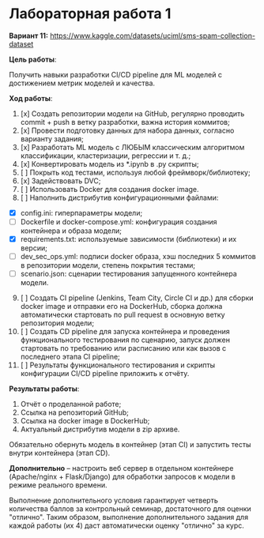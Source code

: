 
# Лабораторная работа 1

**Вариант 11:** https://www.kaggle.com/datasets/uciml/sms-spam-collection-dataset

**Цель работы**:

Получить навыки разработки CI/CD pipeline для ML моделей с достижением метрик моделей и качества.

**Ход работы**:

1. [x] Создать репозитории модели на GitHub, регулярно проводить commit + push в ветку разработки, важна история коммитов;
2. [x] Провести подготовку данных для набора данных, согласно варианту задания;
3. [x] Разработать ML модель с ЛЮБЫМ классическим алгоритмом классификации, кластеризации, регрессии и т. д.;
4. [x] Конвертировать модель из *.ipynb в .py скрипты;
5. [ ] Покрыть код тестами, используя любой фреймворк/библиотеку;
6. [x] Задействовать DVC;
7. [ ] Использовать Docker для создания docker image.
8. [ ] Наполнить дистрибутив конфигурационными файлами:
- [x] config.ini: гиперпараметры модели;
- [ ] Dockerfile и docker-compose.yml: конфигурация создания контейнера и образа модели;
- [x] requirements.txt: используемые зависимости (библиотеки) и их версии;
- [ ] dev_sec_ops.yml: подписи docker образа, хэш последних 5 коммитов в репозитории модели, степень покрытия тестами;
- [ ] scenario.json: сценарии тестирования запущенного контейнера модели.
9. [ ] Создать CI pipeline (Jenkins, Team City, Circle CI и др.) для сборки docker image и отправки его на DockerHub, сборка должна автоматически стартовать по pull request в основную ветку репозитория модели;
10. [ ] Создать CD pipeline для запуска контейнера и проведения функционального тестирования по сценарию, запуск должен стартовать по требованию или расписанию или как вызов с последнего этапа CI pipeline;
11. [ ] Результаты функционального тестирования и скрипты конфигурации CI/CD pipeline приложить к отчёту.

**Результаты работы**:

1. Отчёт о проделанной работе;
2. Ссылка на репозиторий GitHub;
3. Ссылка на docker image в DockerHub;
4. Актуальный дистрибутив модели в zip архиве.

Обязательно обернуть модель в контейнер (этап CI) и запустить тесты внутри контейнера (этап CD).

**Дополнительно** – настроить веб сервер в отдельном контейнере (Apache/nginx + Flask/Django) для обработки запросов к модели в режиме реального времени.

Выполнение дополнительного условия гарантирует четверть количества баллов за контрольный семинар, достаточного для оценки "отлично".
Таким образом, выполнение дополнительного задания для каждой работы (их 4) даст автоматически оценку "отлично" за курс.
